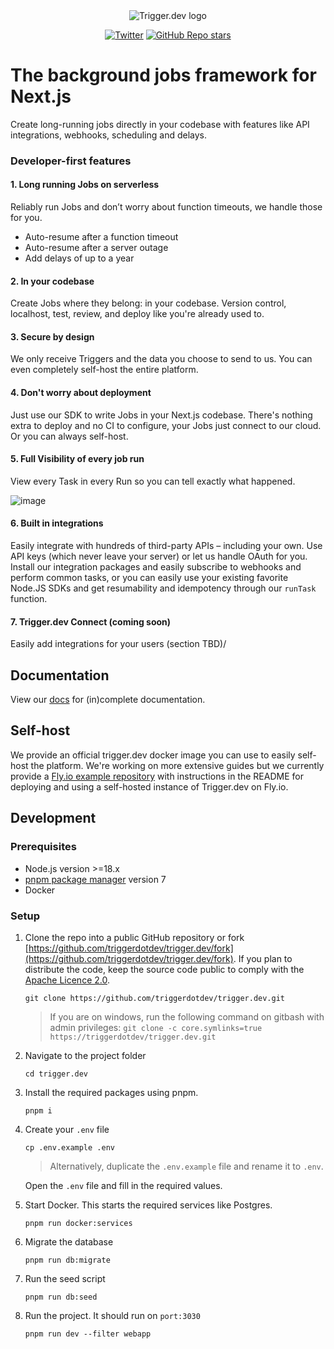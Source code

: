 <div align="center">
<picture>
  <source media="(prefers-color-scheme: dark)" srcset="https://imagedelivery.net/3TbraffuDZ4aEf8KWOmI_w/a45d1fa2-0ae8-4a39-4409-f4f934bfae00/public">
  <source media="(prefers-color-scheme: light)" srcset="https://imagedelivery.net/3TbraffuDZ4aEf8KWOmI_w/3f5ad4c1-c4c8-4277-b622-290e7f37bd00/public">
  <img alt="Trigger.dev logo" src="https://imagedelivery.net/3TbraffuDZ4aEf8KWOmI_w/a45d1fa2-0ae8-4a39-4409-f4f934bfae00/public">
</picture>

[![Twitter](https://img.shields.io/twitter/url/https/twitter.com/triggerdotdev.svg?style=social&label=Follow%20%40trigger.dev)](https://twitter.com/triggerdotdev)
[![GitHub Repo stars](https://img.shields.io/github/stars/triggerdotdev/trigger.dev?style=social)](https://github.com/triggerdotdev/trigger.dev)

</div>

# **The background jobs framework for Next.js**

Create long-running jobs directly in your codebase with features like API integrations, webhooks, scheduling and delays.

### Developer-first features

#### 1. Long running Jobs on serverless

Reliably run Jobs and don’t worry about function timeouts, we handle those for you.

- Auto-resume after a function timeout
- Auto-resume after a server outage
- Add delays of up to a year

#### 2. In your codebase

Create Jobs where they belong: in your codebase. Version control, localhost, test, review, and deploy like you're already used to.

#### 3. Secure by design

We only receive Triggers and the data you choose to send to us. You can even completely self-host the entire platform.

#### 4. Don't worry about deployment

Just use our SDK to write Jobs in your Next.js codebase. There's nothing extra to deploy and no CI to configure, your Jobs just connect to our cloud. Or you can always self-host.

#### 5. Full Visibility of every job run

View every Task in every Run so you can tell exactly what happened.

![image](https://www.trigger.dev/build/_assets/web-app-2QFKXFLW.png)

#### 6. Built in integrations

Easily integrate with hundreds of third-party APIs – including your own. Use API keys (which never leave your server) or let us handle OAuth for you. Install our integration packages and easily subscribe to webhooks and perform common tasks, or you can easily use your existing favorite Node.JS SDKs and get resumability and idempotency through our `runTask` function.

#### 7. Trigger.dev Connect (coming soon)

Easily add integrations for your users (section TBD)/

## Documentation

View our [docs](https://trigger-docs.mintlify.app/documentation/introduction) for (in)complete documentation.

## Self-host

We provide an official trigger.dev docker image you can use to easily self-host the platform. We're working on more extensive guides but we currently provide a [Fly.io example repository](https://github.com/triggerdotdev/fly.io) with instructions in the README for deploying and using a self-hosted instance of Trigger.dev on Fly.io.

## Development

### Prerequisites
- Node.js version >=18.x
- [pnpm package manager](https://pnpm.io/installation) version 7
- Docker 

### Setup

1. Clone the repo into a public GitHub repository or fork [https://github.com/triggerdotdev/trigger.dev/fork](https://github.com/triggerdotdev/trigger.dev/fork). If you plan to distribute the code, keep the source code public to comply with the [Apache Licence 2.0](https://github.com/triggerdotdev/trigger.dev/blob/main/LICENSE).

      ```
      git clone https://github.com/triggerdotdev/trigger.dev.git
      ```
      > If you are on windows, run the following command on gitbash with admin privileges:
      > `git clone -c core.symlinks=true https://triggerdotdev/trigger.dev.git`
2. Navigate to the project folder
      ```
      cd trigger.dev
      ```
3. Install the required packages using pnpm.
      ```
      pnpm i
      ```
4. Create your `.env` file
      ```
      cp .env.example .env
      ```
      > Alternatively, duplicate the `.env.example` file and rename it to `.env`.
      
      Open the `.env` file and fill in the required values.
5. Start Docker. This starts the required services like Postgres.
      ```
      pnpm run docker:services
      ```
6. Migrate the database
      ```
      pnpm run db:migrate
      ```
8. Run the seed script
      ```
      pnpm run db:seed
      ```
5. Run the project. It should run on `port:3030`
      ```
      pnpm run dev --filter webapp
      ```
